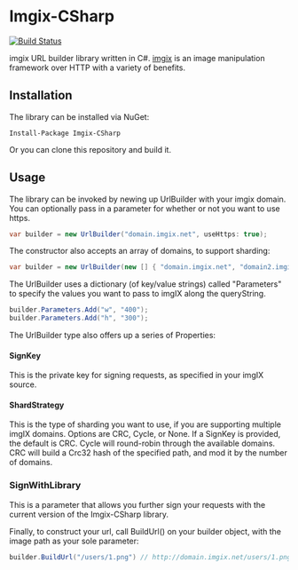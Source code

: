 # Imgix-CSharp

[![Build Status](https://travis-ci.org/raynjamin/Imgix-CSharp.svg?branch=master)](https://travis-ci.org/raynjamin/Imgix-CSharp)

imgix URL builder library written in C#. [imgix](http://www.imgix.com/) is an image manipulation framework over HTTP with a variety of benefits.

## Installation
The library can be installed via NuGet: 

    Install-Package Imgix-CSharp

Or you can clone this repository and build it.

## Usage
The library can be invoked by newing up UrlBuilder with your imgix domain. You can optionally pass in a parameter for whether or not you want to use https.

```csharp
var builder = new UrlBuilder("domain.imgix.net", useHttps: true);
```
    
The constructor also accepts an array of domains, to support sharding:

```csharp
var builder = new UrlBuilder(new [] { "domain.imgix.net", "domain2.imgix.net" }, useHttps: true);
```

The UrlBuilder uses a dictionary (of key/value strings) called "Parameters" to specify the values you want to pass to imgIX along the queryString.

```csharp
builder.Parameters.Add("w", "400");
builder.Parameters.Add("h", "300");
```
    
The UrlBuilder type also offers up a series of Properties:

#### SignKey
This is the private key for signing requests, as specified in your imgIX source.

#### ShardStrategy
This is the type of sharding you want to use, if you are supporting multiple imgIX domains. Options are CRC, Cycle, or None. If a SignKey is provided, the default is CRC. Cycle will round-robin through the available domains. CRC will build a Crc32 hash of the specified path, and mod it by the number of domains.

### SignWithLibrary
This is a parameter that allows you further sign your requests with the current version of the Imgix-CSharp library.

Finally, to construct your url, call BuildUrl() on your builder object, with the image path as your sole parameter:

```csharp
builder.BuildUrl("/users/1.png") // http://domain.imgix.net/users/1.png
```


